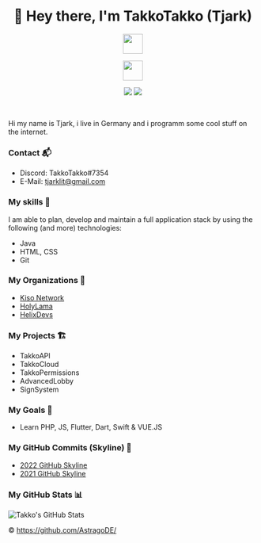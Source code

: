 <h1 align="center">👋 Hey there, I'm TakkoTakko (Tjark) </h1>

<!-- <p align="center">
    <a href="https://leprofi.com><img height="32" width="32" src="https://raw.githubusercontent.com/edent/SuperTinyIcons/master/images/svg/firefox.svg" /></a>
    <a href="https://www.youtube.com/channel/UCdhkkkIcmk7oI824LXAi3ow"><img height="32" width="32" src="https://raw.githubusercontent.com/edent/SuperTinyIcons/master/images/svg/youtube.svg" /></a>
</p> -->

<!-- Badges -->

<p align="center">
    <img src="https://skillicons.dev/icons?i=python,flutter,html,css,tailwind,arduino,git,github,php,mysql,java" height="40"/>

</p>

<p align="center">
    <img src="https://skillicons.dev/icons?i=vscode,idea,pr,ae,ps,discord" height="40"/>

</p>
<p/>
<p align="center">
    <a><img src="https://hits.dwyl.com/AstragoDE/LeNinjaHD.svg?style=flat-square" /></a>
    <img src="https://img.shields.io/github/followers/LeNinjaHD?style=flat-square">
</p>
<br>


Hi my name is Tjark, i live in Germany and i programm some cool stuff on the internet.


### Contact 📬

- Discord: TakkoTakko#7354
- E-Mail: tjarklit@gmail.com


### My skills 🎯

I am able to plan, develop and maintain a full application stack by using the following (and more) technologies:

- Java
- HTML, CSS
- Git

### My Organizations 🏢

- [Kiso Network](https://github.com/KisoMC)
- [HolyLama](https://github.com/HolylamaMC)
- [HelixDevs](https://github.com/HelixDevsMC)


### My Projects 🏗️

- TakkoAPI
- TakkoCloud
- TakkoPermissions
- AdvancedLobby
- SignSystem

### My Goals 🥅

- Learn PHP, JS, Flutter, Dart, Swift & VUE.JS


### My GitHub Commits (Skyline) 🌃

- [2022 GitHub Skyline](https://skyline.github.com/TakkoTakko/2022)
- [2021 GitHub Skyline](https://skyline.github.com/TakkoTakko/2021)


### My GitHub Stats 📊

![Takko's GitHub Stats](https://github-readme-stats.vercel.app/api?username=TakkoTakko&show_icons=true&theme=tokyonight)


&copy; https://github.com/AstragoDE/
